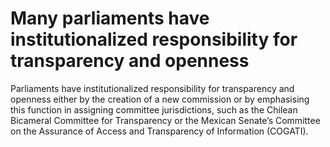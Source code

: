 # Many parliaments have institutionalized responsibility for transparency and openness

Parliaments have institutionalized responsibility for transparency and openness either by the creation of a new commission or by emphasising this function in assigning committee jurisdictions, such as the Chilean Bicameral Committee for Transparency or the Mexican Senate’s Committee on the Assurance of Access and Transparency of Information (COGATI).

